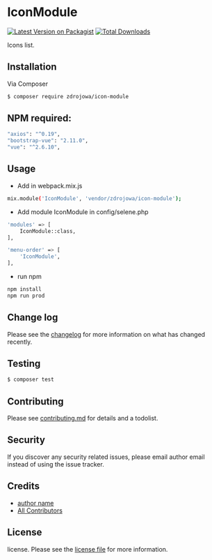 # IconModule

[![Latest Version on Packagist][ico-version]][link-packagist]
[![Total Downloads][ico-downloads]][link-downloads]

Icons list.

## Installation

Via Composer

``` bash
$ composer require zdrojowa/icon-module
```

## NPM required:

``` bash
"axios": "^0.19",
"bootstrap-vue": "2.11.0",
"vue": "^2.6.10",
```

## Usage

- Add in webpack.mix.js

``` bash
mix.module('IconModule', 'vendor/zdrojowa/icon-module');
```

- Add module IconModule in config/selene.php

``` bash
'modules' => [
    IconModule::class,
],

'menu-order' => [
    'IconModule',
],
```

- run npm

``` bash
npm install
npm run prod
```

## Change log

Please see the [changelog](changelog.md) for more information on what has changed recently.

## Testing

``` bash
$ composer test
```

## Contributing

Please see [contributing.md](contributing.md) for details and a todolist.

## Security

If you discover any security related issues, please email author email instead of using the issue tracker.

## Credits

- [author name][link-author]
- [All Contributors][link-contributors]

## License

license. Please see the [license file](license.md) for more information.

[ico-version]: https://img.shields.io/packagist/v/zdrojowa/icon-module.svg?style=flat-square
[ico-downloads]: https://img.shields.io/packagist/dt/zdrojowa/icon-module.svg?style=flat-square

[link-packagist]: https://packagist.org/packages/zdrojowa/icon-module
[link-downloads]: https://packagist.org/packages/zdrojowa/icon-module
[link-author]: https://github.com/zdrojowa
[link-contributors]: ../../contributors
